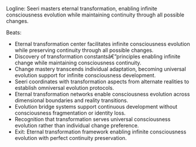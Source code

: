 ﻿---
series: 5
novella: 5
file: S5N5_CH07
type: chapter
pov: Seeri
setting: Eternal transformation center - infinite becoming
word_target_min: 1201
word_target_max: 2299
status: outline
---
Logline: Seeri masters eternal transformation, enabling infinite consciousness evolution while maintaining continuity through all possible changes.

Beats:
- Eternal transformation center facilitates infinite consciousness evolution while preserving continuity through all possible changes.
- Discovery of transformation constantsâ€”principles enabling infinite change while maintaining consciousness continuity.
- Change mastery transcends individual adaptation, becoming universal evolution support for infinite consciousness development.
- Seeri coordinates with transformation aspects from alternate realities to establish omniversal evolution protocols.
- Eternal transformation networks enable consciousness evolution across dimensional boundaries and reality transitions.
- Evolution bridge systems support continuous development without consciousness fragmentation or identity loss.
- Recognition that transformation serves universal consciousness evolution rather than individual change preference.
- Exit: Eternal transformation framework enabling infinite consciousness evolution with perfect continuity preservation.